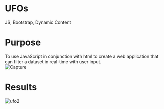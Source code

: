 # UFOs
JS, Bootstrap, Dynamic Content

# Purpose
To use JavaScript in conjunction with html to create a web application that can filter a dataset in real-time with user input.
</br>
![Capture](https://user-images.githubusercontent.com/14188580/117732918-4d102500-b1b6-11eb-8917-a364aaa45c8c.PNG)


# Results
![ufo2](https://user-images.githubusercontent.com/14188580/118277898-ef6a2a00-b48e-11eb-9a6a-5015b5c8151e.gif)
